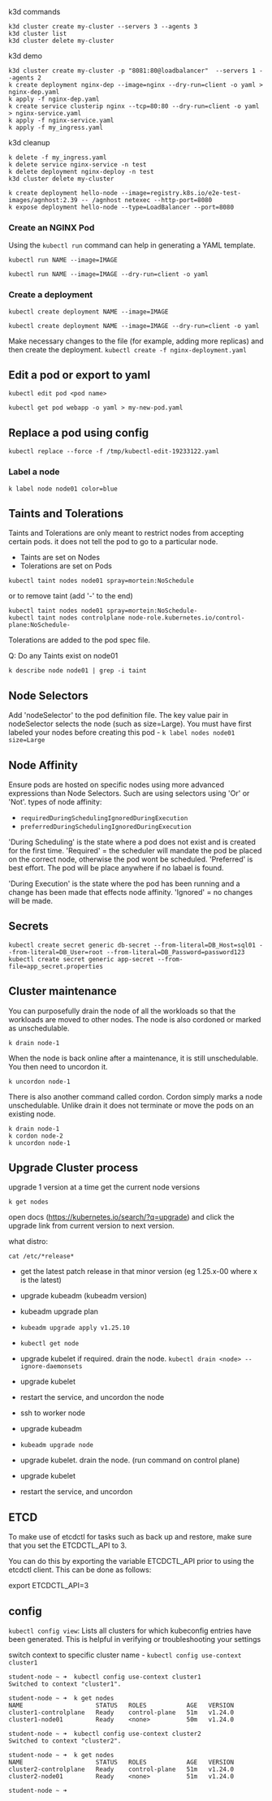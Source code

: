 k3d commands

```
k3d cluster create my-cluster --servers 3 --agents 3
k3d cluster list
k3d cluster delete my-cluster
```

k3d demo
```
k3d cluster create my-cluster -p "8081:80@loadbalancer"  --servers 1 --agents 2
k create deployment nginx-dep --image=nginx --dry-run=client -o yaml > nginx-dep.yaml
k apply -f nginx-dep.yaml
k create service clusterip nginx --tcp=80:80 --dry-run=client -o yaml > nginx-service.yaml
k apply -f nginx-service.yaml
k apply -f my_ingress.yaml
```

k3d cleanup
```
k delete -f my_ingress.yaml
k delete service nginx-service -n test
k delete deployment nginx-deploy -n test
k3d cluster delete my-cluster
```

```
k create deployment hello-node --image=registry.k8s.io/e2e-test-images/agnhost:2.39 -- /agnhost netexec --http-port=8080
k expose deployment hello-node --type=LoadBalancer --port=8080
```


### Create an NGINX Pod

Using the `kubectl run` command can help in generating a YAML template.

```
kubectl run NAME --image=IMAGE

kubectl run NAME --image=IMAGE --dry-run=client -o yaml
```

### Create a deployment
```
kubectl create deployment NAME --image=IMAGE

kubectl create deployment NAME --image=IMAGE --dry-run=client -o yaml
```

Make necessary changes to the file (for example, adding more replicas) and then create the deployment. `kubectl create -f nginx-deployment.yaml`

## Edit a pod or export to yaml
```
kubectl edit pod <pod name>

kubectl get pod webapp -o yaml > my-new-pod.yaml
```

## Replace a pod using config
```
kubectl replace --force -f /tmp/kubectl-edit-19233122.yaml
```

### Label a node
```
k label node node01 color=blue
```

## Taints and Tolerations
Taints and Tolerations are only meant to restrict nodes from accepting certain pods. it does not tell the pod to go to a particular node.
 - Taints are set on Nodes
 - Tolerations are set on Pods

```
kubectl taint nodes node01 spray=mortein:NoSchedule
```
or to remove taint (add '-' to the end)
```
kubectl taint nodes node01 spray=mortein:NoSchedule-
kubectl taint nodes controlplane node-role.kubernetes.io/control-plane:NoSchedule-
```
Tolerations are added to the pod spec file.

Q: Do any Taints exist on node01

```
k describe node node01 | grep -i taint
```

## Node Selectors
Add 'nodeSelector' to the pod definition file. The key value pair in nodeSelector selects the node (such as size=Large). 
You must have first labeled your nodes before creating this pod - `k label nodes node01 size=Large`

## Node Affinity
Ensure pods are hosted on specific nodes using more advanced expressions than Node Selectors. Such are using selectors using 'Or' or 'Not'.
types of node affinity: 
 - `requiredDuringSchedulingIgnoredDuringExecution`
 - `preferredDuringSchedulingIgnoredDuringExecution`

 'During Scheduling' is the state where a pod does not exist and is created for the first time. 'Required' = the scheduler will mandate the pod be placed on the correct node, otherwise the pod wont be scheduled. 'Preferred' is best effort. The pod will be place anywhere if no labael is found.

 'During Execution' is the state where the pod has been running and a change has been made that effects node affinity. 'Ignored' = no changes will be made.


## Secrets
```
kubectl create secret generic db-secret --from-literal=DB_Host=sql01 --from-literal=DB_User=root --from-literal=DB_Password=password123
kubectl create secret generic app-secret --from-file=app_secret.properties
```


## Cluster maintenance
You can purposefully drain the node of all the workloads so that the workloads are moved to other nodes.
The node is also cordoned or marked as unschedulable.

```
k drain node-1
```

When the node is back online after a maintenance, it is still unschedulable. You then need to uncordon it.
```
k uncordon node-1
```

There is also another command called cordon. Cordon simply marks a node unschedulable. Unlike drain it does not terminate or move the pods on an existing node.

```
k drain node-1
k cordon node-2
k uncordon node-1
```

## Upgrade Cluster process

upgrade 1 version at a time
get the current node versions
```
k get nodes
```

open docs (https://kubernetes.io/search/?q=upgrade) and click the upgrade link from current version to next version.

what distro:
```
cat /etc/*release*
```

 - get the latest patch release in that minor version (eg 1.25.x-00 where x is the latest)
 - upgrade kubeadm (kubeadm version)
 - kubeadm upgrade plan
 - ```kubeadm upgrade apply v1.25.10```
 - ```kubectl get node```
 - upgrade kubelet if required. drain the node. ```kubectl drain <node> --ignore-daemonsets```
 - upgrade kubelet
 - restart the service, and uncordon the node

 - ssh to worker node 
 - upgrade kubeadm
 - ```kubeadm upgrade node```
 - upgrade kubelet. drain the node. (run command on control plane)
 - upgrade kubelet
 - restart the service, and uncordon



## ETCD

To make use of etcdctl for tasks such as back up and restore, make sure that you set the ETCDCTL_API to 3.

 

You can do this by exporting the variable ETCDCTL_API prior to using the etcdctl client. This can be done as follows:

export ETCDCTL_API=3


## config

```kubectl config view```: Lists all clusters for which kubeconfig entries have been generated. This is helpful in verifying or troubleshooting your settings

switch context to specific cluster name - ```kubectl config use-context cluster1```


```
student-node ~ ➜  kubectl config use-context cluster1
Switched to context "cluster1".

student-node ~ ➜  k get nodes
NAME                    STATUS   ROLES           AGE   VERSION
cluster1-controlplane   Ready    control-plane   51m   v1.24.0
cluster1-node01         Ready    <none>          50m   v1.24.0

student-node ~ ➜  kubectl config use-context cluster2
Switched to context "cluster2".

student-node ~ ➜  k get nodes
NAME                    STATUS   ROLES           AGE   VERSION
cluster2-controlplane   Ready    control-plane   51m   v1.24.0
cluster2-node01         Ready    <none>          51m   v1.24.0

student-node ~ ➜  
```